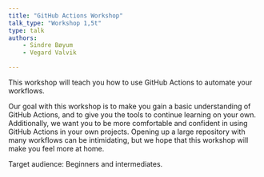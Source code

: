 ```yaml
---
title: "GitHub Actions Workshop"
talk_type: "Workshop 1,5t"
type: talk
authors:
    - Sindre Bøyum
    - Vegard Valvik

---
```

This workshop will teach you how to use GitHub Actions to automate your workflows.

Our goal with this workshop is to make you gain a basic understanding of GitHub Actions, and to give you the tools to continue learning on your own. Additionally, we want you to be more comfortable and confident in using GitHub Actions in your own projects. Opening up a large repository with many workflows can be intimidating, but we hope that this workshop will make you feel more at home.

Target audience: Beginners and intermediates.

